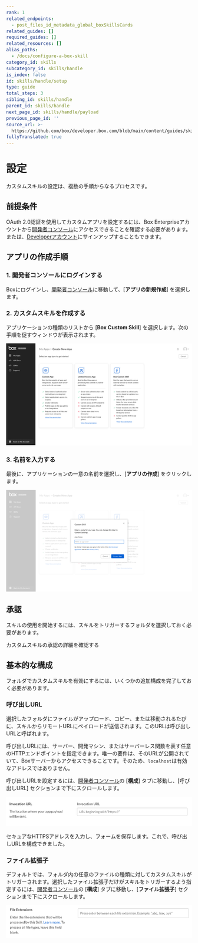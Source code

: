 ```yaml
---
rank: 1
related_endpoints:
  - post_files_id_metadata_global_boxSkillsCards
related_guides: []
required_guides: []
related_resources: []
alias_paths:
  - /docs/configure-a-box-skill
category_id: skills
subcategory_id: skills/handle
is_index: false
id: skills/handle/setup
type: guide
total_steps: 3
sibling_id: skills/handle
parent_id: skills/handle
next_page_id: skills/handle/payload
previous_page_id: ''
source_url: >-
  https://github.com/box/developer.box.com/blob/main/content/guides/skills/handle/setup.md
fullyTranslated: true
---
```

# 設定

カスタムスキルの設定は、複数の手順からなるプロセスです。

## 前提条件

OAuth 2.0認証を使用してカスタムアプリを設定するには、Box Enterpriseアカウントから[開発者コンソール][devconsole]にアクセスできることを確認する必要があります。または、[Developerアカウント][devaccount]にサインアップすることもできます。

## アプリの作成手順

### 1. 開発者コンソールにログインする

Boxにログインし、[開発者コンソール][devconsole]に移動して、\[**アプリの新規作成**] を選択します。

### 2. カスタムスキルを作成する

アプリケーションの種類のリストから \[**Box Custom Skill**] を選択します。次の手順を促すウィンドウが表示されます。

<ImageFrame border>

![アプリケーションの選択画面](./images/select-app-type.png)

</ImageFrame>

### 3. 名前を入力する

最後に、アプリケーションの一意の名前を選択し、\[**アプリの作成**] をクリックします。

<ImageFrame border width="600" center>

![アプリ名のフォーム](./images/skill-name.png)

</ImageFrame>

## 承認

スキルの使用を開始するには、スキルをトリガーするフォルダを選択しておく必要があります。

<CTA to="g://authorization/custom-skill-approval">

カスタムスキルの承認の詳細を確認する

</CTA>

## 基本的な構成

フォルダでカスタムスキルを有効にするには、いくつかの追加構成を完了しておく必要があります。

### 呼び出しURL

選択したフォルダにファイルがアップロード、コピー、または移動されるたびに、スキルからリモートURLにペイロードが送信されます。このURLは呼び出しURLと呼ばれます。

呼び出しURLには、サーバー、開発マシン、またはサーバーレス関数を表す任意のHTTPエンドポイントを指定できます。唯一の要件は、そのURLが公開されていて、Boxサーバーからアクセスできることです。そのため、`localhost`は有効なアドレスではありません。

呼び出しURLを設定するには、[開発者コンソール][devconsole]の \[**構成**] タブに移動し、\[呼び出しURL] セクションまで下にスクロールします。

<ImageFrame border width="600" center>

![アプリ名のフォーム](./images/app-invocation-url.png)

</ImageFrame>

セキュアなHTTPSアドレスを入力し、フォームを保存します。これで、呼び出しURLを構成できました。

### ファイル拡張子

デフォルトでは、フォルダ内の任意のファイルの種類に対してカスタムスキルがトリガーされます。選択したファイル拡張子だけがスキルをトリガーするよう指定するには、[開発者コンソール][devconsole]の \[**構成**] タブに移動し、\[**ファイル拡張子**] セクションまで下にスクロールします。

<ImageFrame border width="600" center>

![アプリ名のフォーム](./images/app-file-extensions.png)

</ImageFrame>

[devconsole]: https://app.box.com/developers/console

[devaccount]: https://account.box.com/signup/n/developer
